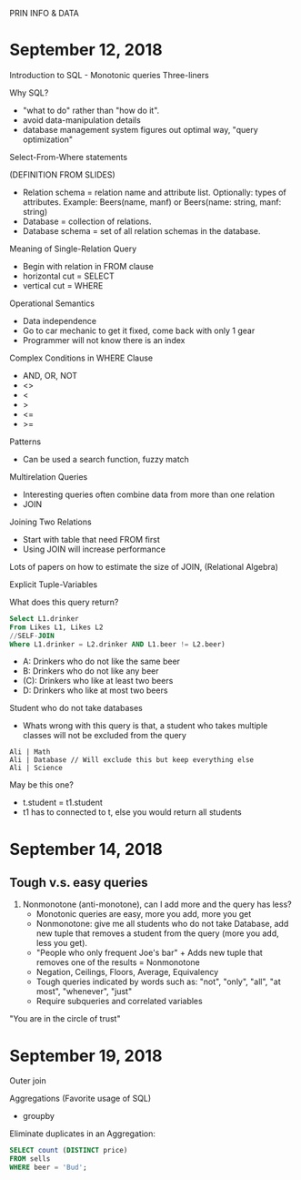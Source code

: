 PRIN INFO & DATA

# September 12, 2018

Introduction to SQL - Monotonic queries Three-liners

Why SQL?

- "what to do" rather than "how do it".
- avoid data-manipulation details
- database management system figures out optimal way, "query optimization"

Select-From-Where statements

(DEFINITION FROM SLIDES)

- Relation schema = relation name and attribute list.
  Optionally: types of attributes.
  Example: Beers(name, manf) or Beers(name: string, manf: string)
- Database = collection of relations.
- Database schema = set of all relation schemas in the database.

Meaning of Single-Relation Query

- Begin with relation in FROM clause
- horizontal cut = SELECT
- vertical cut = WHERE

Operational Semantics

- Data independence
- Go to car mechanic to get it fixed, come back with only 1 gear
- Programmer will not know there is an index

Complex Conditions in WHERE Clause

- AND, OR, NOT
- <>
- <
- \>
- <=
- \>=

Patterns

- Can be used a search function, fuzzy match

Multirelation Queries

- Interesting queries often combine data from more than one relation
- JOIN

Joining Two Relations

- Start with table that need FROM first
- Using JOIN will increase performance

Lots of papers on how to estimate the size of JOIN, (Relational Algebra)

Explicit Tuple-Variables

What does this query return?

```SQL
Select L1.drinker
From Likes L1, Likes L2
//SELF-JOIN
Where L1.drinker = L2.drinker AND L1.beer != L2.beer)
```

- A: Drinkers who do not like the same beer
- B: Drinkers who do not like any beer
- (C): Drinkers who like at least two beers
- D: Drinkers who like at most two beers

Student who do not take databases

- Whats wrong with this query is that, a student who takes multiple classes will not be excluded from the query

```
Ali | Math
Ali | Database // Will exclude this but keep everything else
Ali | Science
```

May be this one?

- t.student = t1.student
- t1 has to connected to t, else you would return all students

# September 14, 2018

## Tough v.s. easy queries

1. Nonmonotone (anti-monotone), can I add more and the query has less?
   - Monotonic queries are easy, more you add, more you get
   - Nonmonotone: give me all students who do not take Database, add new tuple that removes a student from the query (more you add, less you get).
   - "People who only frequent Joe's bar" + Adds new tuple that removes one of the results = Nonmonotone
   - Negation, Ceilings, Floors, Average, Equivalency
   - Tough queries indicated by words such as: "not", "only", "all", "at most", "whenever", "just"
   - Require subqueries and correlated variables

"You are in the circle of trust"

# September 19, 2018

Outer join

Aggregations (Favorite usage of SQL)

- groupby

Eliminate duplicates in an Aggregation:

```SQL
SELECT count (DISTINCT price)
FROM sells
WHERE beer = 'Bud';
```
